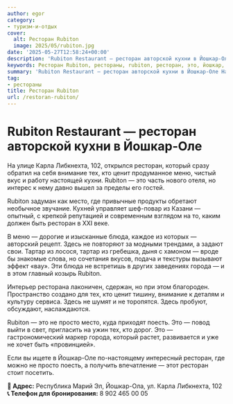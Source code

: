 ```yaml
---
author: egor
category:
- туризм-и-отдых
cover:
  alt: Ресторан Rubiton
  image: 2025/05/rubiton.jpg
date: '2025-05-27T12:58:24+00:00'
description: 'Rubiton Restaurant — ресторан авторской кухни в Йошкар-Оле На улице Карла Либкнехта, 102, открылся ресторан, который сразу обратил на себя внимание тех,...'
keywords: Ресторан Rubiton, рестораны, rubiton, ресторан, это, йошкар, тех, кухни, оле, карла, либкнехта, 102, который, внимание, ценит, меню, место
summary: 'Rubiton Restaurant — ресторан авторской кухни в Йошкар-Оле На улице Карла Либкнехта, 102, открылся ресторан, который сразу обратил на себя внимание тех,...'
tag:
- рестораны
title: Ресторан Rubiton
url: /restoran-rubiton/
---
```


# Rubiton Restaurant — ресторан авторской кухни в Йошкар-Оле

На улице Карла Либкнехта, 102, открылся ресторан, который сразу обратил на себя внимание тех, кто ценит продуманное меню, чистый вкус и работу настоящей кухни. Rubiton — это часть нового отеля, но интерес к нему давно вышел за пределы его гостей.

Rubiton задуман как место, где привычные продукты обретают необычное звучание. Кухней управляет шеф-повар из Казани — опытный, с крепкой репутацией и современным взглядом на то, каким должен быть ресторан в XXI веке.

В меню — дорогие и изысканные блюда, каждое из которых — авторский рецепт. Здесь не повторяют за модными трендами, а задают свои. Тартар из лосося, тартар из гребешка, дыня с хамоном — вроде бы знакомые слова, но сочетания вкусов, подача и текстуры вызывают эффект «вау». Эти блюда не встретишь в других заведениях города — и в этом главный козырь Rubiton.

Интерьер ресторана лаконичен, сдержан, но при этом благороден. Пространство создано для тех, кто ценит тишину, внимание к деталям и культуру сервиса. Здесь не шумят и не торопятся. Здесь пробуют, обсуждают, наслаждаются.

Rubiton — это не просто место, куда приходят поесть. Это — повод выйти в свет, пригласить на ужин тех, кто дорог. Это — гастрономический маркер города, который растет, развивается и уже не хочет быть «провинцией».

Если вы ищете в Йошкар-Оле по-настоящему интересный ресторан, где можно не просто поесть, а получить впечатление — этот ресторан стоит посетить.

**📍 Адрес:** Республика Марий Эл, Йошкар-Ола, ул. Карла Либкнехта, 102  
**📞 Телефон для бронирования:** 8 902 465 00 05